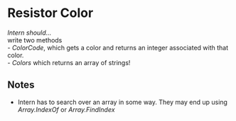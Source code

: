 # Resistor Color

**Intern should*...*  
write two methods  
    - *ColorCode*, which gets a color and returns an integer associated with that color.  
    - *Colors* which returns an array of strings!

## Notes

- Intern has to search over an array in some way. They may end up using *Array.IndexOf* or *Array.FindIndex*

